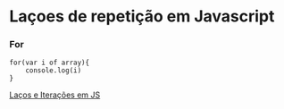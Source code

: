 # Laçoes de repetição em Javascript
### For
    for(var i of array){
        console.log(i)
    }

[Laços e Iterações em JS](https://developer.mozilla.org/pt-BR/docs/Web/JavaScript/Guide/Loops_and_iteration)